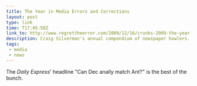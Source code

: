 ```yaml
---
title: The Year in Media Errors and Corrections
layout: post
type: link
time: T17:45:50Z
link_to: http://www.regrettheerror.com/2009/12/16/crunks-2009-the-year-in-media-errors-and-corrections/
description: Craig Silverman's annual compendium of newspaper howlers.
tags:
 - media
 - news
---
```

The _Daily Express_' headline "Can Dec anally match Ant?" is the best of the bunch.